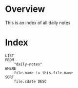 # Overview
This is an index of all daily notes

# Index
```dataview
LIST
FROM
	"daily-notes"
WHERE
	file.name != this.file.name
SORT
	file.cdate DESC
```
